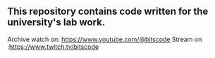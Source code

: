 This repository contains code written for the university's lab work.
--------------------------------------------------------------------
Archive watch on: https://www.youtube.com/@bitscode
Stream on :https://www.twitch.tv/bitscode
